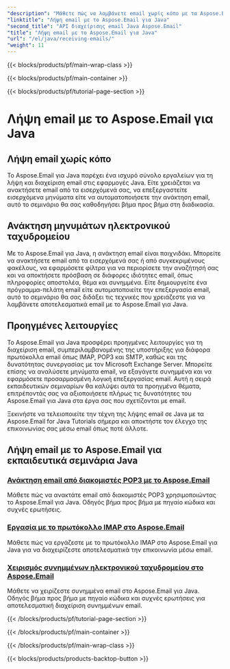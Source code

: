 ```yaml
---
"description": "Μάθετε πώς να λαμβάνετε email χωρίς κόπο με τα Aspose.Email για Java Tutorials. Ξεκινήστε να διαχειρίζεστε τα εισερχόμενά σας σαν επαγγελματίας!"
"linktitle": "Λήψη email με το Aspose.Email για Java"
"second_title": "API διαχείρισης email Java Aspose.Email"
"title": "Λήψη email με το Aspose.Email για Java"
"url": "/el/java/receiving-emails/"
"weight": 11
---
```


{{< blocks/products/pf/main-wrap-class >}}

{{< blocks/products/pf/main-container >}}

{{< blocks/products/pf/tutorial-page-section >}}

# Λήψη email με το Aspose.Email για Java


## Λήψη email χωρίς κόπο

Το Aspose.Email για Java παρέχει ένα ισχυρό σύνολο εργαλείων για τη λήψη και διαχείριση email στις εφαρμογές Java. Είτε χρειάζεται να ανακτήσετε email από τα εισερχόμενά σας, να επεξεργαστείτε εισερχόμενα μηνύματα είτε να αυτοματοποιήσετε την ανάκτηση email, αυτό το σεμινάριο θα σας καθοδηγήσει βήμα προς βήμα στη διαδικασία.

## Ανάκτηση μηνυμάτων ηλεκτρονικού ταχυδρομείου

Με το Aspose.Email για Java, η ανάκτηση email είναι παιχνιδάκι. Μπορείτε να ανακτήσετε email από τα εισερχόμενά σας ή από συγκεκριμένους φακέλους, να εφαρμόσετε φίλτρα για να περιορίσετε την αναζήτησή σας και να αποκτήσετε πρόσβαση σε διάφορες ιδιότητες email, όπως πληροφορίες αποστολέα, θέμα και συνημμένα. Είτε δημιουργείτε ένα πρόγραμμα-πελάτη email είτε αυτοματοποιείτε την επεξεργασία email, αυτό το σεμινάριο θα σας διδάξει τις τεχνικές που χρειάζεστε για να λαμβάνετε αποτελεσματικά email με το Aspose.Email για Java.

## Προηγμένες λειτουργίες

Το Aspose.Email για Java προσφέρει προηγμένες λειτουργίες για τη διαχείριση email, συμπεριλαμβανομένης της υποστήριξης για διάφορα πρωτόκολλα email όπως IMAP, POP3 και SMTP, καθώς και της δυνατότητας συνεργασίας με τον Microsoft Exchange Server. Μπορείτε επίσης να αναλύσετε μηνύματα email, να εξαγάγετε συνημμένα και να εφαρμόσετε προσαρμοσμένη λογική επεξεργασίας email. Αυτή η σειρά εκπαιδευτικών σεμιναρίων θα καλύψει αυτά τα προηγμένα θέματα, επιτρέποντάς σας να αξιοποιήσετε πλήρως τις δυνατότητες του Aspose.Email για Java στα έργα σας που σχετίζονται με email.

Ξεκινήστε να τελειοποιείτε την τέχνη της λήψης email σε Java με τα Aspose.Email for Java Tutorials σήμερα και αποκτήστε τον έλεγχο της επικοινωνίας σας μέσω email όπως ποτέ άλλοτε.

## Λήψη email με το Aspose.Email για εκπαιδευτικά σεμινάρια Java
### [Ανάκτηση email από διακομιστές POP3 με το Aspose.Email](./fetching-emails-from-pop3-servers/)
 Μάθετε πώς να ανακτάτε email από διακομιστές POP3 χρησιμοποιώντας το Aspose.Email για Java. Οδηγός βήμα προς βήμα με πηγαίο κώδικα και συχνές ερωτήσεις.
### [Εργασία με το πρωτόκολλο IMAP στο Aspose.Email](./working-with-imap-protocol/)
Μάθετε πώς να εργάζεστε με το πρωτόκολλο IMAP στο Aspose.Email για Java για να διαχειρίζεστε αποτελεσματικά την επικοινωνία μέσω email.
### [Χειρισμός συνημμένων ηλεκτρονικού ταχυδρομείου στο Aspose.Email](./handling-email-attachments/)
Μάθετε να χειρίζεστε συνημμένα email στο Aspose.Email για Java. Οδηγός βήμα προς βήμα με πηγαίο κώδικα και συχνές ερωτήσεις για αποτελεσματική διαχείριση συνημμένων email.

{{< /blocks/products/pf/tutorial-page-section >}}

{{< /blocks/products/pf/main-container >}}

{{< /blocks/products/pf/main-wrap-class >}}

{{< blocks/products/products-backtop-button >}}